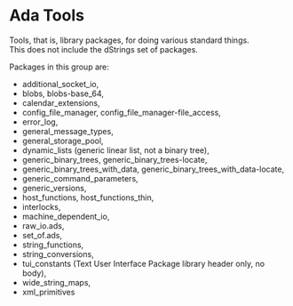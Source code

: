 # Ada Tools

Tools, that is, library packages, for doing various standard things.  
This does not include the dStrings set of packages.

Packages in this group are:
- additional_socket_io,
- blobs, blobs-base_64,
- calendar_extensions,
- config_file_manager, config_file_manager-file_access,
- error_log,
- general_message_types,
- general_storage_pool,
- dynamic_lists (generic linear list, not a binary tree),
- generic_binary_trees, generic_binary_trees-locate,
- generic_binary_trees_with_data, generic_binary_trees_with_data-locate,
- generic_command_parameters,
- generic_versions,
- host_functions, host_functions_thin,
- interlocks,
- machine_dependent_io,
- raw_io.ads,
- set_of.ads,
- string_functions,
- string_conversions,
- tui_constants (Text User Interface Package library header only, no body),
- wide_string_maps,
- xml_primitives
